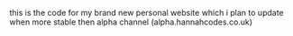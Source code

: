 this is the code for my brand new personal website which i plan to update when more stable then alpha channel (alpha.hannahcodes.co.uk)

